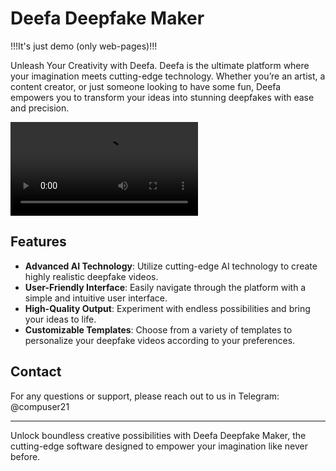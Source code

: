 # Deefa Deepfake Maker

!!!It's just demo (only web-pages)!!!

Unleash Your Creativity with Deefa. Deefa is the ultimate platform where your imagination meets cutting-edge technology. Whether you’re an artist, a content creator, or just someone looking to have some fun, Deefa empowers you to transform your ideas into stunning deepfakes with ease and precision.

![11111](deefa.mp4)

## Features

- **Advanced AI Technology**: Utilize cutting-edge AI technology to create highly realistic deepfake videos.
- **User-Friendly Interface**: Easily navigate through the platform with a simple and intuitive user interface.
- **High-Quality Output**: Experiment with endless possibilities and bring your ideas to life.
- **Customizable Templates**: Choose from a variety of templates to personalize your deepfake videos according to your preferences.

## Contact

For any questions or support, please reach out to us in Telegram: @compuser21

---

Unlock boundless creative possibilities with Deefa Deepfake Maker, the cutting-edge software designed to empower your imagination like never before.
